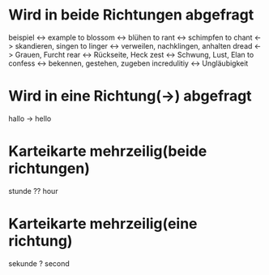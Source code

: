 
# Wird in beide Richtungen abgefragt

 beispiel <-> example
 to blossom <-> blühen
 to rant <-> schimpfen
 to chant <-> skandieren, singen
 to linger <-> verweilen, nachklingen, anhalten
 dread <-> Grauen, Furcht
 rear <-> Rückseite, Heck
 zest <-> Schwung, Lust, Elan
 to confess <-> bekennen, gestehen, zugeben
 incredulitiy <-> Ungläubigkeit
 
# Wird in eine Richtung(-\>) abgefragt

hallo -> hello

# Karteikarte mehrzeilig(beide richtungen)

stunde
??
hour

# Karteikarte mehrzeilig(eine richtung)

sekunde
?
second




